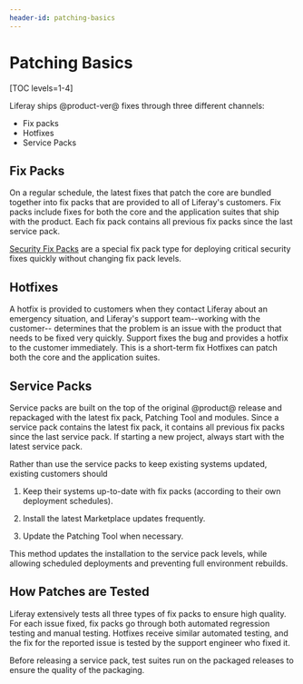 ```yaml
---
header-id: patching-basics
---
```


# Patching Basics

[TOC levels=1-4]

Liferay ships @product-ver@ fixes through three different channels: 

- Fix packs 
- Hotfixes 
- Service Packs 

## Fix Packs

On a regular schedule, the latest fixes that patch the core are bundled together
into fix packs that are provided to all of Liferay's customers. Fix packs
include fixes for both the core and the application suites that ship with the
product. Each fix pack contains all previous fix packs since the last
service pack. 

[Security Fix Packs](https://help.liferay.com/hc/en-us/articles/360035038331) 
are a special fix pack type for deploying critical security fixes quickly
without changing fix pack levels. 

## Hotfixes

A hotfix is provided to customers when they contact Liferay about an emergency
situation, and Liferay's support team--working with the customer-- determines
that the problem is an issue with the product that needs to be fixed very
quickly. Support fixes the bug and provides a hotfix to the customer
immediately. This is a short-term fix Hotfixes can patch both the core and the
application suites.

## Service Packs

Service packs are built on the top of the original @product@ release and
repackaged with the latest fix pack, Patching Tool and modules. Since a service
pack contains the latest fix pack, it contains all previous fix packs since the
last service pack. If starting a new project, always start with the latest
service pack. 

Rather than use the service packs to keep existing systems updated, existing
customers should

1. Keep their systems up-to-date with fix packs (according to their own
   deployment schedules).

2. Install the latest Marketplace updates frequently.

3. Update the Patching Tool when necessary.

This method updates the installation to the service pack levels, while allowing
scheduled deployments and preventing full environment rebuilds. 

## How Patches are Tested

Liferay extensively tests all three types of fix packs to ensure high quality.
For each issue fixed, fix packs go through both automated regression
testing and manual testing. Hotfixes receive similar automated testing, and the
fix for the reported issue is tested by the support engineer who fixed it.

Before releasing a service pack, test suites run on the packaged releases to
ensure the quality of the packaging.

